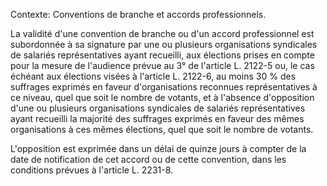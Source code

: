 Contexte: Conventions de branche et accords professionnels.

La validité d'une convention de branche ou d'un accord professionnel est subordonnée à sa signature par une ou plusieurs organisations syndicales de salariés représentatives ayant recueilli, aux élections prises en compte pour la mesure de l'audience prévue au 3° de l'article L. 2122-5 ou, le cas échéant aux élections visées à l'article L. 2122-6, au moins 30 % des suffrages exprimés en faveur d'organisations reconnues représentatives à ce niveau, quel que soit le nombre de votants, et à l'absence d'opposition d'une ou plusieurs organisations syndicales de salariés représentatives ayant recueilli la majorité des suffrages exprimés en faveur des mêmes organisations à ces mêmes élections, quel que soit le nombre de votants.

L'opposition est exprimée dans un délai de quinze jours à compter de la date de notification de cet accord ou de cette convention, dans les conditions prévues à l'article L. 2231-8.